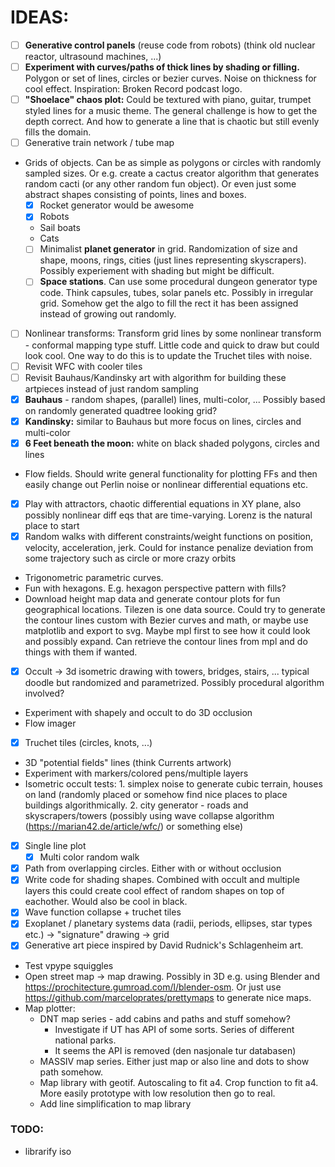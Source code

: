 # IDEAS:
- [ ] **Generative control panels** (reuse code from robots) (think old nuclear reactor, ultrasound machines, ...)
- [ ] **Experiment with curves/paths of thick lines by shading or filling.** Polygon or set of lines, circles or bezier curves. Noise on thickness for cool effect. Inspiration: Broken Record podcast logo.
- [ ] **"Shoelace" chaos plot:** Could be textured with piano, guitar, trumpet styled lines for a music theme. The general challenge is how to get the depth correct. And how to generate a line that is chaotic but still evenly fills the domain. 
- [ ] Generative train network / tube map
- Grids of objects. Can be as simple as polygons or circles with randomly sampled sizes. Or e.g. create a cactus creator algorithm that generates random cacti (or any other random fun object). Or even just some abstract shapes consisting of points, lines and boxes.
  - [x] Rocket generator would be awesome
  - [x] Robots
  - Sail boats
  - Cats
  - [ ] Minimalist **planet generator** in grid. Randomization of size and shape, moons, rings, cities (just lines representing skyscrapers). Possibly experiement with shading but might be difficult.
  - [ ] **Space stations**. Can use some procedural dungeon generator type code. Think capsules, tubes, solar panels etc. Possibly in irregular grid. Somehow get the algo to fill the rect it has been assigned instead of growing out randomly.
- [ ] Nonlinear transforms: Transform grid lines by some nonlinear transform - conformal mapping type stuff. Little code and quick to draw but could look cool. One way to do this is to update the Truchet tiles with noise.
- [ ] Revisit WFC with cooler tiles
- [ ] Revisit Bauhaus/Kandinsky art with algorithm for building these artpieces instead of just random sampling
- [x] **Bauhaus** - random shapes, (parallel) lines, multi-color, ... Possibly based on randomly generated quadtree looking grid?
- [x] **Kandinsky:** similar to Bauhaus but more focus on lines, circles and multi-color
- [x] **6 Feet beneath the moon:** white on black shaded polygons, circles and lines 
- Flow fields. Should write general functionality for plotting FFs and then easily change out Perlin noise or nonlinear differential equations etc.
- [x] Play with attractors, chaotic differential equations in XY plane, also possibly nonlinear diff eqs that are time-varying. Lorenz is the natural place to start
- [x] Random walks with different constraints/weight functions on position, velocity, acceleration, jerk. Could for instance penalize deviation from some trajectory such as circle or more crazy orbits
- Trigonometric parametric curves.
- Fun with hexagons. E.g. hexagon perspective pattern with fills?
- Download height map data and generate contour plots for fun geographical locations. Tilezen is one data source. Could try to generate the contour lines custom with Bezier curves and math, or maybe use matplotlib and export to svg. Maybe mpl first to see how it could look and possibly expand. Can retrieve the contour lines from mpl and do things with them if wanted. 
- [x] Occult -> 3d isometric drawing with towers, bridges, stairs, ... typical doodle but randomized and parametrized. Possibly procedural algorithm involved?
- Experiment with shapely and occult to do 3D occlusion
- Flow imager
- [x] Truchet tiles (circles, knots, ...)
- 3D "potential fields" lines (think Currents artwork)
- Experiment with markers/colored pens/multiple layers
- Isometric occult tests: 1. simplex noise to generate cubic terrain, houses on land (randomly placed or somehow find nice places to place buildings algorithmically. 2. city generator - roads and skyscrapers/towers (possibly using wave collapse algorithm (https://marian42.de/article/wfc/) or something else)
- [x] Single line plot
  - [x] Multi color random walk
- [x] Path from overlapping circles. Either with or without occlusion
- [x] Write code for shading shapes. Combined with occult and multiple layers this could create cool effect of random shapes on top of eachother. Would also be cool in black.
- [x] Wave function collapse + truchet tiles
- [x] Exoplanet / planetary systems data (radii, periods, ellipses, star types etc.) -> "signature" drawing -> grid
- [x] Generative art piece inspired by David Rudnick's Schlagenheim art.
- Test vpype squiggles
- Open street map -> map drawing. Possibly in 3D e.g. using Blender and https://prochitecture.gumroad.com/l/blender-osm. Or just use https://github.com/marceloprates/prettymaps to generate nice maps.
- Map plotter:
  - DNT map series - add cabins and paths and stuff somehow? 
    - Investigate if UT has API of some sorts. Series of different national parks.
    - It seems the API is removed (den nasjonale tur databasen)
  - MASSIV map series. Either just map or also line and dots to show path somehow.
  - Map library with geotif. Autoscaling to fit a4. Crop function to fit a4. More easily prototype with low resolution then go to real. 
  - Add line simplification to map library

### TODO:
- librarify iso
